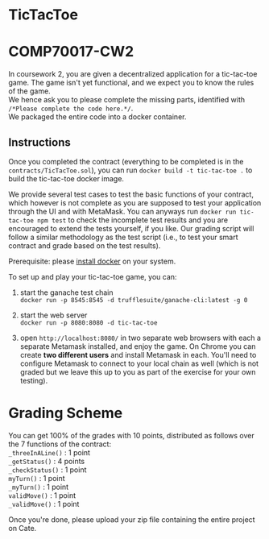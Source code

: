 # TicTacToe
# COMP70017-CW2
In coursework 2, you are given a decentralized application for a tic-tac-toe game. The game isn't yet functional, and we expect you to know the rules of the game.  
We hence ask you to please complete the missing parts, identified with `/*Please complete the code here.*/`.  
We packaged the entire code into a docker container.  
  
## Instructions
Once you completed the contract (everything to be completed is in the `contracts/TicTacToe.sol`), you can run `docker build -t tic-tac-toe .` to build the tic-tac-toe docker image.  
  
We provide several test cases to test the basic functions of your contract, which however is not complete as you are supposed to test your application through the UI and with MetaMask. You can anyways run `docker run tic-tac-toe npm test` to check the incomplete test results and you are encouraged to extend the tests yourself, if you like. Our grading script will follow a similar methodology as the test script (i.e., to test your smart contract and grade based on the test results).
  
Prerequisite: please [install docker](https://docs.docker.com/desktop/) on your system.
  
To set up and play your tic-tac-toe game, you can:
  
1. start the ganache test chain  
`docker run -p 8545:8545 -d trufflesuite/ganache-cli:latest -g 0`
  
2. start the web server  
`docker run -p 8080:8080 -d tic-tac-toe`
  
3. open `http://localhost:8080/` in two separate web browsers with each a separate Metamask installed, and enjoy the game. On Chrome you can create **two different users** and install Metamask in each. You'll need to configure Metamask to connect to your local chain as well (which is not graded but we leave this up to you as part of the exercise for your own testing).

# Grading Scheme
You can get 100% of the grades with 10 points, distributed as follows over the 7 functions of the contract:  
`_threeInALine()` : 1 point  
`_getStatus()` : 4 points  
`_checkStatus()` : 1 point  
`myTurn()` : 1 point  
`_myTurn()` : 1 point  
`validMove()` : 1 point  
`_validMove()` : 1 point  
  
Once you're done, please upload your zip file containing the entire project on Cate.
